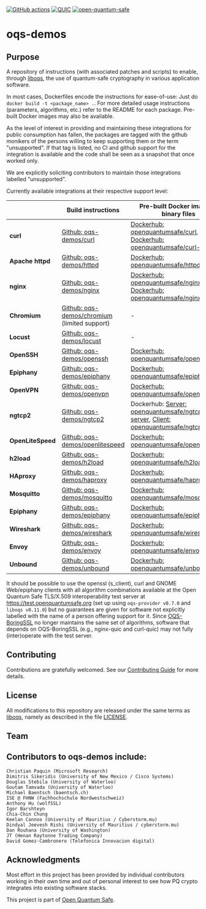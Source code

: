 [![GitHub actions](https://github.com/open-quantum-safe/oqs-demos/actions/workflows/linux.yml/badge.svg)](https://github.com/open-quantum-safe/oqs-demos/actions/workflows/linux.yml)
[![QUIC](https://github.com/open-quantum-safe/oqs-demos/actions/workflows/quic.yml/badge.svg)](https://github.com/open-quantum-safe/oqs-demos/actions/workflows/quic.yml)
[![open-quantum-safe](https://circleci.com/gh/open-quantum-safe/oqs-demos.svg?style=svg)](https://app.circleci.com/pipelines/github/open-quantum-safe/oqs-demos)

oqs-demos
=========

## Purpose

A repository of instructions (with associated patches and scripts) to enable, through [liboqs](https://github.com/open-quantum-safe/liboqs), the use of quantum-safe cryptography in various application software.

In most cases, Dockerfiles encode the instructions for ease-of-use: Just do `docker build -t <package_name> .`. For more detailed usage instructions (parameters, algorithms, etc.) refer to the README for each package.  Pre-built Docker images may also be available.

As the level of interest in providing and maintaining these integrations for public consumption has fallen, the packages are tagged with the github monikers of the persons willing to keep supporting them or the term "unsupported". If that tag is listed, no CI and github support for the integration is available and the code shall be seen as a snapshot that once worked only. 

We are explicitly soliciting contributors to maintain those integrations labelled "unsupported".

Currently available integrations at their respective support level:

|                   | **Build instructions**                                   | **Pre-built Docker image or binary files**                                                                                                                                                                                                  | Support |
|-------------------|----------------------------------------------------------|---------------------------------------------------------------------------------------------------------------------------------------------------------------------------------------------------------------------------------------------| -------- |
| **curl**          | [Github: oqs-demos/curl](curl)                           | [Dockerhub: openquantumsafe/curl](https://hub.docker.com/repository/docker/openquantumsafe/curl), [Dockerhub: openquantumsafe/curl-quic](https://hub.docker.com/repository/docker/openquantumsafe/curl-quic)                                | Maintained: @baentsch, @pi-314159
| **Apache httpd**  | [Github: oqs-demos/httpd](httpd)                         | [Dockerhub: openquantumsafe/httpd](https://hub.docker.com/repository/docker/openquantumsafe/httpd)                                                                                                                                          | Maintained: @baentsch
| **nginx**         | [Github: oqs-demos/nginx](nginx)                         | [Dockerhub: openquantumsafe/nginx](https://hub.docker.com/repository/docker/openquantumsafe/nginx), [Dockerhub: openquantumsafe/nginx-quic](https://hub.docker.com/repository/docker/openquantumsafe/nginx-quic)                            | Maintained: @baentsch, @bhess, @pi-314159
| **Chromium**      | [Github: oqs-demos/chromium](chromium) (limited support) | -                                                                                                                                                                                                                                           | Maintained: @pi-314159 |
| **Locust**        | [Github: oqs-demos/locust](locust)                       | -                                                                                                                                                                                                                                           | Maintained: @davidgca|
| **OpenSSH**       | [Github: oqs-demos/openssh](openssh)                     | [Dockerhub: openquantumsafe/openssh](https://hub.docker.com/repository/docker/openquantumsafe/openssh)                                                                                                                                      | Unmaintained
| **Epiphany**      | [Github: oqs-demos/epiphany](epiphany)                   | [Dockerhub: openquantumsafe/epiphany](https://hub.docker.com/repository/docker/openquantumsafe/epiphany)                                                                                                                                    | Unmaintained
| **OpenVPN**       | [Github: oqs-demos/openvpn](openvpn)                     | [Dockerhub: openquantumsafe/openvpn](https://hub.docker.com/repository/docker/openquantumsafe/openvpn)                                                                                                                                      | Unmaintained
| **ngtcp2**        | [Github: oqs-demos/ngtcp2](ngtcp2)                       | Dockerhub: [Server: openquantumsafe/ngtcp2-server](https://hub.docker.com/repository/docker/openquantumsafe/ngtcp2-server), [Client: openquantumsafe/ngtcp2-client](https://hub.docker.com/repository/docker/openquantumsafe/ngtcp2-client) | Unmaintained
| **OpenLiteSpeed** | [Github: oqs-demos/openlitespeed](openlitespeed)         | [ Dockerhub: openquantumsafe/openlitespeed](https://hub.docker.com/repository/docker/openquantumsafe/openlitespeed)                                                                                                                         | Unmaintained
| **h2load**        | [Github: oqs-demos/h2load](h2load)                       | [ Dockerhub: openquantumsafe/h2load](https://hub.docker.com/repository/docker/openquantumsafe/h2load)                                                                                                                                       | Unmaintained
| **HAproxy**       | [Github: oqs-demos/haproxy](haproxy)                     | [Dockerhub: openquantumsafe/haproxy](https://hub.docker.com/repository/docker/openquantumsafe/haproxy)                                                                                                                                      | Unmaintained
| **Mosquitto**     | [Github: oqs-demos/mosquitto](mosquitto)                 | [Dockerhub: openquantumsafe/mosquitto](https://hub.docker.com/repository/docker/openquantumsafe/mosquitto)                                                                                                                                  | Unmaintained
| **Epiphany**      | [Github: oqs-demos/epiphany](epiphany)                   | [Dockerhub: openquantumsafe/epiphany](https://hub.docker.com/repository/docker/openquantumsafe/epiphany)                                                                                                                                    | Unmaintained
| **Wireshark**     | [Github: oqs-demos/wireshark](wireshark)                 | [Dockerhub: openquantumsafe/wireshark](https://hub.docker.com/repository/docker/openquantumsafe/wireshark)                                                                                                                                  | Deprecated
| **Envoy**         | [Github: oqs-demos/envoy](envoy)                         | [ Dockerhub: openquantumsafe/envoy](https://hub.docker.com/repository/docker/openquantumsafe/envoy)                                                                                                                                         | Deprecated
| **Unbound**       | [Github: oqs-demos/unbound](unbound)                     | [ Dockerhub: openquantumsafe/unbound](https://hub.docker.com/repository/docker/openquantumsafe/unbound)                                                                                                                                     | Deprecated

It should be possible to use the openssl (s_client), curl and GNOME Web/epiphany clients with all algorithm combinations available at the Open Quantum Safe TLS/X.509 interoperability test server at https://test.openquantumsafe.org (set up using `oqs-provider v0.7.0` and `liboqs v0.11.0`) but no guarantees are given for software not explicitly labelled with the name of a person offering support for it. Since [OQS-BoringSSL](https://github.com/open-quantum-safe/boringssl) no longer maintains the same set of algorithms, software that depends on OQS-BoringSSL (e.g., nginx-quic and curl-quic) may not fully (inter)operate with the test server.

## Contributing

Contributions are gratefully welcomed. See our [Contributing Guide](https://github.com/open-quantum-safe/oqs-demos/wiki/Contributing-guide) for more details.

## License

All modifications to this repository are released under the same terms as [liboqs](https://github.com/open-quantum-safe/liboqs), namely as described in the file [LICENSE](https://github.com/open-quantum-safe/liboqs/blob/main/LICENSE.txt).

## Team

## Contributors to oqs-demos include:

    Christian Paquin (Microsoft Research)
    Dimitris Sikeridis (University of New Mexico / Cisco Systems)
    Douglas Stebila (University of Waterloo)
    Goutam Tamvada (University of Waterloo)
    Michael Baentsch (baentsch.ch)
    ISE @ FHNW (Fachhochschule Nordwestschweiz)
    Anthony Hu (wolfSSL)
    Igor Barshteyn
    Chia-Chin Chung
    Keelan Cannoo (University of Mauritius / Cyberstorm.mu)
    Dindyal Jeevesh Rishi (University of Mauritius / cyberstorm.mu)
    Dan Rouhana (University of Washington)
    JT (Henan Raytonne Trading Company)
    David Gomez-Cambronero (Telefonica Innovacion digital)

## Acknowledgments

Most effort in this project has been provided by individual contributors working in their own time and out of personal interest to see how PQ crypto integrates into existing software stacks.

This project is part of [Open Quantum Safe](https://openquantumsafe.org/news/).


